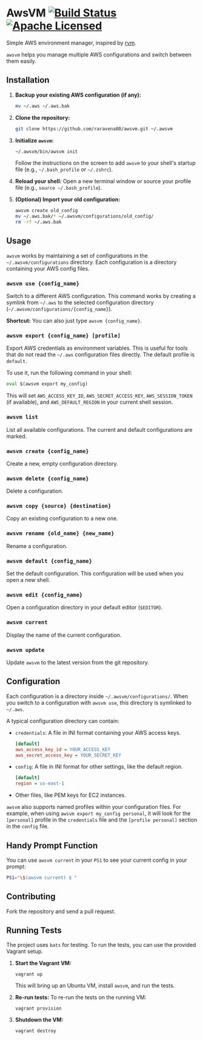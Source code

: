 # AwsVM [![Build Status](https://travis-ci.org/raravena80/awsvm.svg?branch=master)](https://travis-ci.org/raravena80/awsvm) [![Apache Licensed](https://img.shields.io/badge/license-Apache2.0-blue.svg)](https://raw.githubusercontent.com/raravena80/awsvm/master/LICENSE)

Simple AWS environment manager, inspired by [rvm](https://rvm.io/).

`awsvm` helps you manage multiple AWS configurations and switch between them easily.

## Installation

1.  **Backup your existing AWS configuration (if any):**
    ```bash
    mv ~/.aws ~/.aws.bak
    ```

2.  **Clone the repository:**
    ```bash
    git clone https://github.com/raravena80/awsvm.git ~/.awsvm
    ```

3.  **Initialize `awsvm`:**
    ```bash
    ~/.awsvm/bin/awsvm init
    ```
    Follow the instructions on the screen to add `awsvm` to your shell's startup file (e.g., `~/.bash_profile` or `~/.zshrc`).

4.  **Reload your shell:**
    Open a new terminal window or source your profile file (e.g., `source ~/.bash_profile`).

5.  **(Optional) Import your old configuration:**
    ```bash
    awsvm create old_config
    mv ~/.aws.bak/* ~/.awsvm/configurations/old_config/
    rm -rf ~/.aws.bak
    ```

## Usage

`awsvm` works by maintaining a set of configurations in the `~/.awsvm/configurations` directory. Each configuration is a directory containing your AWS config files.

### `awsvm use {config_name}`
Switch to a different AWS configuration. This command works by creating a symlink from `~/.aws` to the selected configuration directory (`~/.awsvm/configurations/{config_name}`).

**Shortcut:** You can also just type `awsvm {config_name}`.

### `awsvm export {config_name} [profile]`
Export AWS credentials as environment variables. This is useful for tools that do not read the `~/.aws` configuration files directly. The default profile is `default`.

To use it, run the following command in your shell:
```bash
eval $(awsvm export my_config)
```
This will set `AWS_ACCESS_KEY_ID`, `AWS_SECRET_ACCESS_KEY`, `AWS_SESSION_TOKEN` (if available), and `AWS_DEFAULT_REGION` in your current shell session.

### `awsvm list`
List all available configurations. The current and default configurations are marked.

### `awsvm create {config_name}`
Create a new, empty configuration directory.

### `awsvm delete {config_name}`
Delete a configuration.

### `awsvm copy {source} {destination}`
Copy an existing configuration to a new one.

### `awsvm rename {old_name} {new_name}`
Rename a configuration.

### `awsvm default {config_name}`
Set the default configuration. This configuration will be used when you open a new shell.

### `awsvm edit {config_name}`
Open a configuration directory in your default editor (`$EDITOR`).

### `awsvm current`
Display the name of the current configuration.

### `awsvm update`
Update `awsvm` to the latest version from the git repository.

## Configuration
Each configuration is a directory inside `~/.awsvm/configurations/`. When you switch to a configuration with `awsvm use`, this directory is symlinked to `~/.aws`.

A typical configuration directory can contain:
*   `credentials`: A file in INI format containing your AWS access keys.
    ```ini
    [default]
    aws_access_key_id = YOUR_ACCESS_KEY
    aws_secret_access_key = YOUR_SECRET_KEY
    ```
*   `config`: A file in INI format for other settings, like the default region.
    ```ini
    [default]
    region = us-east-1
    ```
*   Other files, like PEM keys for EC2 instances.

`awsvm` also supports named profiles within your configuration files. For example, when using `awsvm export my_config personal`, it will look for the `[personal]` profile in the `credentials` file and the `[profile personal]` section in the `config` file.

## Handy Prompt Function
You can use `awsvm current` in your `PS1` to see your current config in your prompt:
```bash
PS1="\$(awsvm current) $ "
```

## Contributing

Fork the repository and send a pull request.

## Running Tests

The project uses `bats` for testing. To run the tests, you can use the provided Vagrant setup.

1.  **Start the Vagrant VM:**
    ```shell
    vagrant up
    ```
    This will bring up an Ubuntu VM, install `awsvm`, and run the tests.

2.  **Re-run tests:**
    To re-run the tests on the running VM:
    ```shell
    vagrant provision
    ```

3.  **Shutdown the VM:**
    ```shell
    vagrant destroy
    ```
